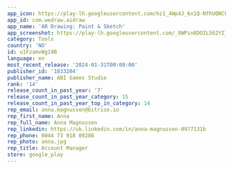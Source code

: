 ```yaml
---
app_icon: https://play-lh.googleusercontent.com/hz1_4Wp4J_6x1Q-NfhUQNCFfcQlH9cH5GXp54EsaxUoL8T2qRuI9jIG_gr9EWhipVFE
app_id: com.wedraw.aidraw
app_name: 'AR Drawing: Paint & Sketch'
app_screenshot: https://play-lh.googleusercontent.com/_8WPin8DOIL562YZ_ymgmipxHh6g4NzcCGW-3bJt61BcCArzDpYN5rHYbOslmwqDs2E
category: Tools
country: 'NO'
id: u1FzamvWg19B
language: en
most_recent_release: '2024-01-31T00:00:00'
publisher_id: '1833204'
publisher_name: ABI Games Studio
rank: '14'
release_count_in_past_year: '7'
release_count_in_past_year_category: 15
release_count_in_past_year_top_in_category: 14
rep_email: anna.magnussen@bitrise.io
rep_first_name: Anna
rep_full_name: Anna Magnussen
rep_linkedin: https://uk.linkedin.com/in/anna-magnussen-0977131b
rep_phone: 0044 73 918 00286
rep_photo: anna.jpg
rep_title: Account Manager
store: google_play
---
```

